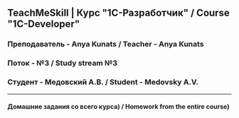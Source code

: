 <h2> TeachMeSkill | Курс "1С-Разработчик" / Course "1C-Developer"  </h1>
<h3> Преподаватель - Anya Kunats / Teacher - Anya Kunats</h2>
<h3> Поток - №3 / Study stream №3 </h3>
<h3> Студент - Медовский А.В. / Student - Medovsky A.V.</h2>

<hr>

<h4> Домашние задания со всего курса) / Homework from the entire course) </h3>

